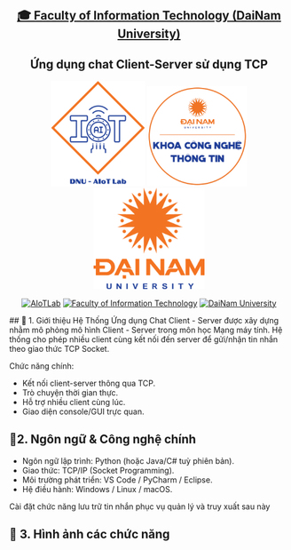 <h2 align="center">
    <a href="https://dainam.edu.vn/vi/khoa-cong-nghe-thong-tin">
    🎓 Faculty of Information Technology (DaiNam University)
    </a>
</h2>
<h2 align="center">
   Ứng dụng chat Client-Server sử dụng TCP
</h2>
<div align="center">
    <p align="center">
        <img src="docs/aiotlab_logo.png" alt="AIoTLab Logo" width="170"/>
        <img src="docs/fitdnu_logo.png" alt="AIoTLab Logo" width="180"/>
        <img src="docs/dnu_logo.png" alt="DaiNam University Logo" width="200"/>
    </p>

[![AIoTLab](https://img.shields.io/badge/AIoTLab-green?style=for-the-badge)](https://www.facebook.com/DNUAIoTLab)
[![Faculty of Information Technology](https://img.shields.io/badge/Faculty%20of%20Information%20Technology-blue?style=for-the-badge)](https://dainam.edu.vn/vi/khoa-cong-nghe-thong-tin)
[![DaiNam University](https://img.shields.io/badge/DaiNam%20University-orange?style=for-the-badge)](https://dainam.edu.vn)

</div>
## 📖 1. Giới thiệu Hệ Thống
Ứng dụng Chat Client - Server được xây dựng nhằm mô phỏng mô hình Client - Server trong môn học Mạng máy tính.  
Hệ thống cho phép nhiều client cùng kết nối đến server để gửi/nhận tin nhắn theo giao thức TCP Socket.  

Chức năng chính:
- Kết nối client-server thông qua TCP.
- Trò chuyện thời gian thực.
- Hỗ trợ nhiều client cùng lúc.
- Giao diện console/GUI trực quan.

## 🔧2. Ngôn ngữ & Công nghệ chính
- Ngôn ngữ lập trình: Python (hoặc Java/C# tuỳ phiên bản).
- Giao thức: TCP/IP (Socket Programming).
- Môi trường phát triển: VS Code / PyCharm / Eclipse.
- Hệ điều hành: Windows / Linux / macOS.

Cài đặt chức năng lưu trữ tin nhắn phục vụ quản lý và truy xuất sau này

## 🚀 3. Hình ảnh các chức năng

